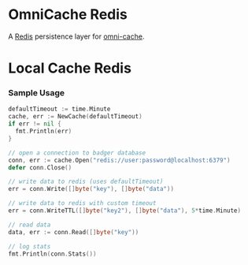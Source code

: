 # OmniCache Redis

A [Redis](https://redis.io/) persistence layer for [omni-cache](https://github.com/panoplymedia/omni-cache).
# Local Cache Redis

### Sample Usage

```go
defaultTimeout := time.Minute
cache, err := NewCache(defaultTimeout)
if err != nil {
  fmt.Println(err)
}

// open a connection to badger database
conn, err := cache.Open("redis://user:password@localhost:6379")
defer conn.Close()

// write data to redis (uses defaultTimeout)
err = conn.Write([]byte("key"), []byte("data"))

// write data to redis with custom timeout
err = conn.WriteTTL([]byte("key2"), []byte("data"), 5*time.Minute)

// read data
data, err := conn.Read([]byte("key"))

// log stats
fmt.Println(conn.Stats())
```
